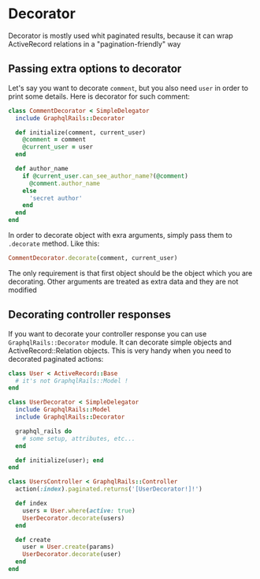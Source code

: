 # Decorator

Decorator is mostly used whit paginated results, because it can wrap ActiveRecord relations in a "pagination-friendly" way

## Passing extra options to decorator

Let's say you want to decorate `comment`, but you also need `user` in order to print some details. Here is decorator for such comment:

```ruby
class CommentDecorator < SimpleDelegator
  include GraphqlRails::Decorator

  def initialize(comment, current_user)
    @comment = comment
    @current_user = user
  end

  def author_name
    if @current_user.can_see_author_name?(@comment)
      @comment.author_name
    else
      'secret author'
    end
  end
end
```

In order to decorate object with exra arguments, simply pass them to `.decorate` method. Like this:

```ruby
CommentDecorator.decorate(comment, current_user)
```

The only requirement is that first object should be the object which you are decorating. Other arguments are treated as extra data and they are not modified

## Decorating controller responses

If you want to decorate your controller response you can use `GraphqlRails::Decorator` module. It can decorate simple objects and ActiveRecord::Relation objects. This is very handy when you need to decorated paginated actions:

```ruby
class User < ActiveRecord::Base
  # it's not GraphqlRails::Model !
end

class UserDecorator < SimpleDelegator
  include GraphqlRails::Model
  include GraphqlRails::Decorator

  graphql_rails do
    # some setup, attributes, etc...
  end

  def initialize(user); end
end

class UsersController < GraphqlRails::Controller
  action(:index).paginated.returns('[UserDecorator!]!')

  def index
    users = User.where(active: true)
    UserDecorator.decorate(users)
  end

  def create
    user = User.create(params)
    UserDecorator.decorate(user)
  end
end
```
